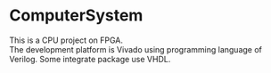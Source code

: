 # ComputerSystem
This is a CPU project on FPGA.  
The development platform is Vivado using programming language of Verilog. 
Some integrate package use VHDL.

